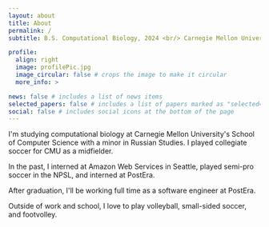 ```yaml
---
layout: about
title: About
permalink: /
subtitle: B.S. Computational Biology, 2024 <br/> Carnegie Mellon University

profile:
  align: right
  image: profilePic.jpg
  image_circular: false # crops the image to make it circular
  more_info: >

news: false # includes a list of news items
selected_papers: false # includes a list of papers marked as "selected={true}"
social: false # includes social icons at the bottom of the page
---
```


I'm studying computational biology at Carnegie Mellon University's School of Computer Science with a minor in Russian Studies. I played collegiate soccer for CMU as a midfielder.

In the past, I interned at Amazon Web Services in Seattle, played semi-pro soccer in the NPSL, and interned at PostEra. 

After graduation, I'll be working full time as a software engineer at PostEra.

Outside of work and school, I love to play volleyball, small-sided soccer, and footvolley.

